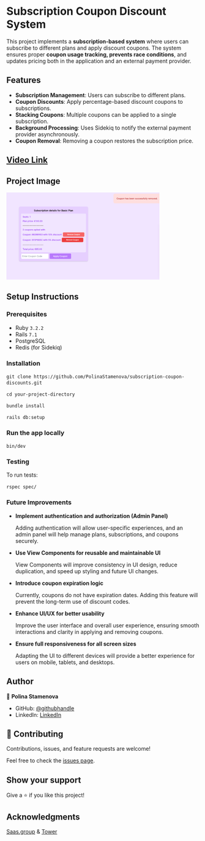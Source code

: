 # Subscription Coupon Discount System

This project implements a **subscription-based system** where users can subscribe to different plans and apply discount coupons. The system ensures proper **coupon usage tracking, prevents race conditions**, and updates pricing both in the application and an external payment provider.

## Features

- **Subscription Management**: Users can subscribe to different plans.
- **Coupon Discounts**: Apply percentage-based discount coupons to subscriptions.
- **Stacking Coupons**: Multiple coupons can be applied to a single subscription.
- **Background Processing**: Uses Sidekiq to notify the external payment provider asynchronously.
- **Coupon Removal**: Removing a coupon restores the subscription price.

## [Video Link](https://www.loom.com/share/4ca80355d94a43f88d33bcf054c89130)

## Project Image
<img src="app/assets/images/project_image.png" alt="Project image" width="400"/>

## Setup Instructions

### **Prerequisites**
- Ruby `3.2.2`
- Rails `7.1`
- PostgreSQL
- Redis (for Sidekiq)

### **Installation**
```
git clone https://github.com/PolinaStamenova/subscription-coupon-discounts.git
```
```
cd your-project-directory
```
```
bundle install
```
```
rails db:setup
```

### **Run the app locally**
```
bin/dev
```

### **Testing**

To run tests:
```
rspec spec/
```

### **Future Improvements**

- **Implement authentication and authorization (Admin Panel)**

  Adding authentication will allow user-specific experiences, and an admin panel will help manage plans, subscriptions, and coupons securely.

- **Use View Components for reusable and maintainable UI**

  View Components will improve consistency in UI design, reduce duplication, and speed up styling and future UI changes.

- **Introduce coupon expiration logic**

  Currently, coupons do not have expiration dates. Adding this feature will prevent the long-term use of discount codes.

- **Enhance UI/UX for better usability**

  Improve the user interface and overall user experience, ensuring smooth interactions and clarity in applying and removing coupons.

- **Ensure full responsiveness for all screen sizes**

  Adapting the UI to different devices will provide a better experience for users on mobile, tablets, and desktops.

## Author

👤 **Polina Stamenova**

- GitHub: [@githubhandle](https://github.com/PolinaStamenova)
- LinkedIn: [LinkedIn](https://www.linkedin.com/in/polina-stamenova-a60766112/)

## 🤝 Contributing

Contributions, issues, and feature requests are welcome!

Feel free to check the [issues page](https://github.com/PolinaStamenova/subscription-coupon-discounts/issues).

## Show your support

Give a ⭐️ if you like this project!

## Acknowledgments

[Saas.group](https://saas.group/) & [Tower](https://www.git-tower.com/mac)

